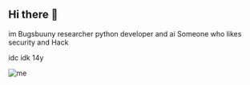## Hi there 👋

im Bugsbuuny researcher python developer and ai 
Someone who likes security and Hack

idc
idk
14y

![me](https://github.com/user-attachments/assets/f4c86604-9c3d-4447-a770-45abdcf13d1b)
